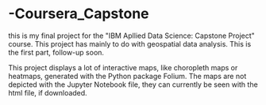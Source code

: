 # -Coursera_Capstone

this is my final project for the "IBM Apllied Data Science: Capstone Project" course.
This project has mainly to do with geospatial data analysis.
This is the first part, follow-up soon.

This project displays a lot of interactive maps, like choropleth maps or heatmaps, generated with the Python package Folium.
The maps are not depicted with the Jupyter Notebook file, they can currently be seen with the html file, if downloaded.
